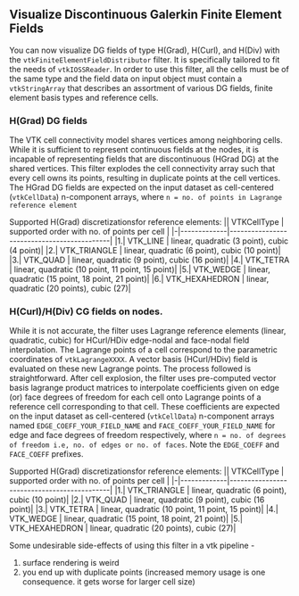 ## Visualize Discontinuous Galerkin Finite Element Fields

You can now visualize DG fields of type H(Grad), H(Curl), and H(Div) with the `vtkFiniteElementFieldDistributor` filter. It is specifically tailored to fit the needs of `vtkIOSSReader`. In order to use this filter, all the cells must be of the same type and the field data on input object must contain a `vtkStringArray` that describes an assortment of various DG fields, finite element basis types and reference cells.

### H(Grad) DG fields

The VTK cell connectivity model shares vertices among neighboring cells. While it is sufficient to represent continuous fields at the nodes, it is incapable of representing fields that are discontinuous (HGrad DG) at the shared vertices. This filter explodes the cell connectivity array such that every cell owns its points, resulting in duplicate points at the cell vertices. The HGrad DG fields are expected on the input dataset as cell-centered (`vtkCellData`) n-component arrays, where `n = no. of points in Lagrange reference element`

Supported H(Grad) discretizationsfor reference elements:
|| VTKCellType | supported order with no. of points per cell |
|-|-------------|--------------------------------------------|
|1.| VTK_LINE       | linear, quadratic (3 point), cubic (4 point)|
|2.| VTK_TRIANGLE   | linear, quadratic (6 point), cubic (10 point)|
|3.| VTK_QUAD       | linear, quadratic (9 point), cubic (16 point)|
|4.| VTK_TETRA      | linear, quadratic (10 point, 11 point, 15 point)|
|5.| VTK_WEDGE      | linear, quadratic (15 point, 18 point, 21 point)|
|6.| VTK_HEXAHEDRON | linear, quadratic (20 points), cubic (27)|


### H(Curl)/H(Div) CG fields on nodes.

While it is not accurate, the filter uses Lagrange reference elements (linear, quadratic, cubic) for HCurl/HDiv edge-nodal and face-nodal field interpolation. The Lagrange points of a cell correspond to the parametric coordinates of `vtkLagrangeXXXX`. A vector basis (HCurl/HDiv) field is evaluated on these new Lagrange points. The process followed is straightforward. After cell explosion, the filter uses pre-computed vector basis lagrange product matrices to interpolate coefficients given on edge (or) face degrees of freedom for each cell onto Lagrange points of a reference cell corresponding to that cell. These coefficients are expected on the input dataset as cell-centered (`vtkCellData`) n-component arrays named `EDGE_COEFF_YOUR_FIELD_NAME` and `FACE_COEFF_YOUR_FIELD_NAME` for edge and face degrees of freedom respectively, where `n = no. of degrees of freedom i.e, no. of edges or no. of faces`. Note the `EDGE_COEFF` and `FACE_COEFF` prefixes.

Supported H(Grad) discretizationsfor reference elements:
|| VTKCellType | supported order with no. of points per cell |
|-|-------------|--------------------------------------------|
|1.| VTK_TRIANGLE   | linear, quadratic (6 point), cubic (10 point)|
|2.| VTK_QUAD       | linear, quadratic (9 point), cubic (16 point)|
|3.| VTK_TETRA      | linear, quadratic (10 point, 11 point, 15 point)|
|4.| VTK_WEDGE      | linear, quadratic (15 point, 18 point, 21 point)|
|5.| VTK_HEXAHEDRON | linear, quadratic (20 points), cubic (27)|

Some undesirable side-effects of using this filter in a vtk pipeline -

1. surface rendering is weird
2. you end up with duplicate points (increased memory usage is one consequence. it gets worse for larger cell size)
